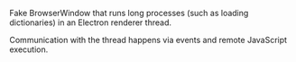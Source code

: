 Fake BrowserWindow that runs long processes (such as loading dictionaries)
in an Electron renderer thread.

Communication with the thread happens via events and remote JavaScript execution.
